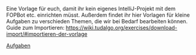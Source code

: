 Eine Vorlage für euch, damit ihr kein eigenes IntelliJ-Projekt mit dem FOPBot etc. einrichten müsst. Außerdem findet ihr hier Vorlagen für kleine Aufgaben zu verschieden Themen, die wir bei Bedarf bearbeiten können.
Guide zum Importieren: https://wiki.tudalgo.org/exercises/download-import/#importieren-der-vorlage

[Aufgaben](docs/index.md)
